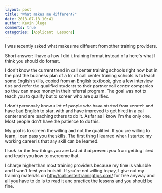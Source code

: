 ```yaml
---
layout: post
title: "What makes me different?"
date: 2013-07-18 10:41
author: Kevin Olega
comments: true
categories: [Applicant, Lessons]
---
```

I was recently asked what makes me different from other training providers.

Short answer: I have a how I did it training format instead of a here's what I think you should do format.

I don't know the current trend in call center training schools right now but in the past the business plan of a lot of call center training schools is to teach some English skills, copied from an English textbook, give a few interview tips and refer the qualified students to their partner call center companies so they can make money in their referral program. The goal was not to teach you to qualify but to screen who are qualified.

I don't personally know a lot of people who have started from scratch and have bad English to start with and have improved to get hired in a call center and are teaching others to do it. As far as I know I'm the only one. Most people don't have the patience to do this.

My goal is to screen the willing and not the qualified. If you are willing to learn, I can pass you the skills. The first thing I learned when I started my working career is that any skill can be learned.

I look for the few things you are bad at that prevent you from getting hired and teach you how to overcome that.

I charge higher than most training providers because my time is valuable and I won't feed you bullshit. If you're not willing to pay, I give out my training materials on http://callcentertrainingtips.com/ for free anyway and all you have to do is to read it and practice the lessons and you should be fine.
